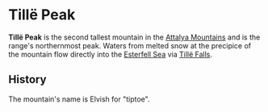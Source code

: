 # Tillë Peak

**Tillë Peak** is the second tallest mountain in the [Attalya Mountains](../) and is the range's northernmost peak. Waters from melted snow at the precipice of the mountain flow directly into the [Esterfell Sea](../../esterfell-sea/) via [Tillë Falls](tille-falls.md).

## History

The mountain's name is Elvish for "tiptoe".
